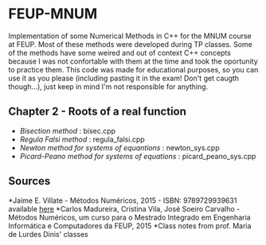 # FEUP-MNUM
Implementation of some Numerical Methods in C++ for the MNUM course at FEUP.
Most of these methods were developed during TP classes. Some of the methods have some weired and out of context C++ concepts because I was not confortable with them at the time and took the oportunity to practice them. 
This code was made for educational purposes, so you can use it as you please (including pasting it in the exam! Don't get caugth though...), just keep in mind I'm not responsible for anything.   


## Chapter 2 - Roots of a real function
  * *Bisection method* : bisec.cpp
  * *Regula Falsi method* :  regula_falsi.cpp
  * *Newton method for systems of equantions* : newton_sys.cpp
  * *Picard-Peano method for systems of equations* : picard_peano_sys.cpp 


## Sources 
  *Jaime E. Villate - Métodos Numéricos, 2015 - ISBN: 9789729939631 available [here](https://def.fe.up.pt/numericos/index.html) 
  *Carlos Madureira, Cristina Vila, José Soeiro Carvalho - Métodos Numéricos, um curso para o Mestrado  Integrado em Engenharia Informática e Computadores da FEUP, 2015
  *Class notes from prof. Maria de Lurdes Dinis' classes  
